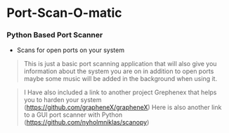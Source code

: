 # Port-Scan-O-matic

### Python Based Port Scanner 
- Scans for open ports on your system 
> This is just a basic port scanning application that will also give you information about the system you are on in addition to open ports maybe some music will be added in the background when using it. 

>I Have also included a link to another project Grephenex that helps you to harden your system (https://github.com/grapheneX/grapheneX)
Here is also another link to a GUI port scanner with Python (https://github.com/nyholmniklas/scanopy)

